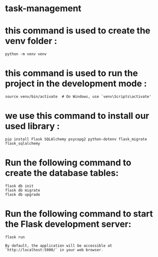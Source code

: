 # task-management

# this command is used to create the venv folder :
    python -m venv venv

# this command is used to run the project in the development mode :
    source venv/bin/activate  # On Windows, use `venv\Scripts\activate'

# we use this command to install our used library :
    pip install Flask SQLAlchemy psycopg2 python-dotenv flask_migrate flask_sqlalchemy

# Run the following command to create the database tables:
    flask db init
    flask db migrate
    flask db upgrade

# Run the following command to start the Flask development server:
    flask run
    
    By default, the application will be accessible at `http://localhost:5000/` in your web browser.
